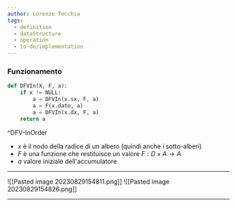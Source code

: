 ```yaml
---
author: Lorenzo Tecchia
tags:
  - definition
  - dataStructure
  - operation
  - to-do/implementation
---
```

### Funzionamento
```python
def DFVIn(X, F, a):
	if x != NULL:
		a = DFVIn(x.sx, F, a)
		a = F(x.dato, a)
		a = DFVIn(x.dx, F, a)
	return a
```
^DFV-InOrder

- $x$ è il nodo della radice di un albero (quindi anche i sotto-alberi)
- $F$ è una funzione che restituisce un valore $F: D \times A \rightarrow A$
- $a$ valore iniziale dell'accumulatore
---
![[Pasted image 20230829154811.png]]
![[Pasted image 20230829154826.png]]

---
